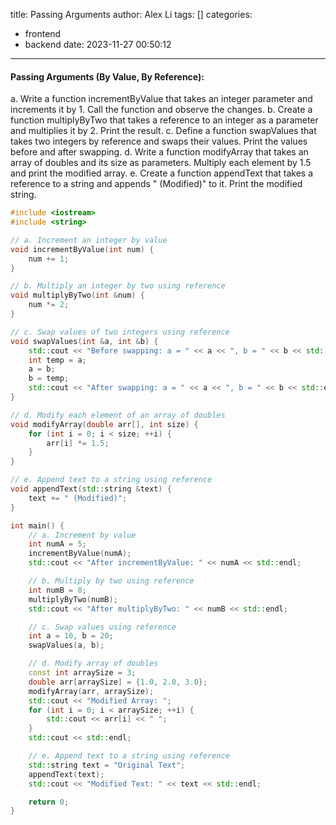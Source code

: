 title: Passing Arguments
author: Alex Li
tags: []
categories:
  - frontend
  - backend
date: 2023-11-27 00:50:12
---
#### Passing Arguments (By Value, By Reference):
a. Write a function incrementByValue that takes an integer parameter and increments it by 1. Call the function and observe the changes.
b. Create a function multiplyByTwo that takes a reference to an integer as a parameter and multiplies it by 2. Print the result.
c. Define a function swapValues that takes two integers by reference and swaps their values. Print the values before and after swapping.
d. Write a function modifyArray that takes an array of doubles and its size as parameters. Multiply each element by 1.5 and print the modified array.
e. Create a function appendText that takes a reference to a string and appends " (Modified)" to it. Print the modified string.

```c++
#include <iostream>
#include <string>

// a. Increment an integer by value
void incrementByValue(int num) {
    num += 1;
}

// b. Multiply an integer by two using reference
void multiplyByTwo(int &num) {
    num *= 2;
}

// c. Swap values of two integers using reference
void swapValues(int &a, int &b) {
    std::cout << "Before swapping: a = " << a << ", b = " << b << std::endl;
    int temp = a;
    a = b;
    b = temp;
    std::cout << "After swapping: a = " << a << ", b = " << b << std::endl;
}

// d. Modify each element of an array of doubles
void modifyArray(double arr[], int size) {
    for (int i = 0; i < size; ++i) {
        arr[i] *= 1.5;
    }
}

// e. Append text to a string using reference
void appendText(std::string &text) {
    text += " (Modified)";
}

int main() {
    // a. Increment by value
    int numA = 5;
    incrementByValue(numA);
    std::cout << "After incrementByValue: " << numA << std::endl;

    // b. Multiply by two using reference
    int numB = 8;
    multiplyByTwo(numB);
    std::cout << "After multiplyByTwo: " << numB << std::endl;

    // c. Swap values using reference
    int a = 10, b = 20;
    swapValues(a, b);

    // d. Modify array of doubles
    const int arraySize = 3;
    double arr[arraySize] = {1.0, 2.0, 3.0};
    modifyArray(arr, arraySize);
    std::cout << "Modified Array: ";
    for (int i = 0; i < arraySize; ++i) {
        std::cout << arr[i] << " ";
    }
    std::cout << std::endl;

    // e. Append text to a string using reference
    std::string text = "Original Text";
    appendText(text);
    std::cout << "Modified Text: " << text << std::endl;

    return 0;
}

```